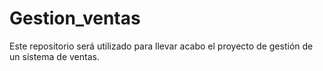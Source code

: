# Gestion_ventas
Este repositorio será utilizado para llevar acabo el proyecto de gestión de un sistema de ventas.
